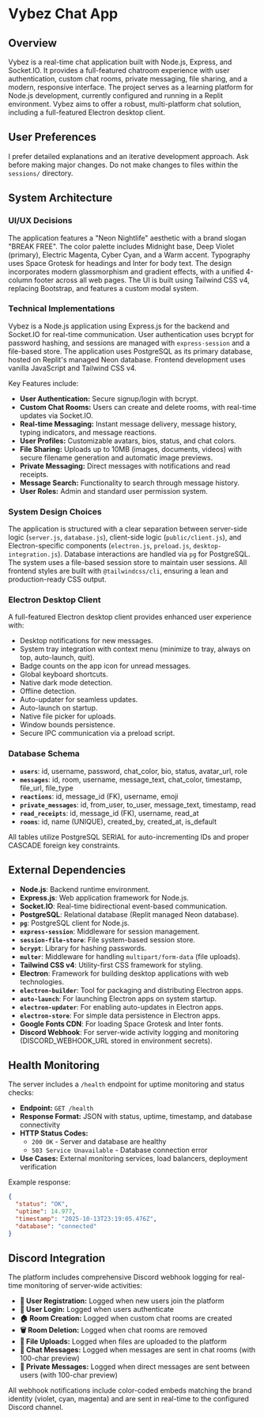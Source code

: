 # Vybez Chat App

## Overview
Vybez is a real-time chat application built with Node.js, Express, and Socket.IO. It provides a full-featured chatroom experience with user authentication, custom chat rooms, private messaging, file sharing, and a modern, responsive interface. The project serves as a learning platform for Node.js development, currently configured and running in a Replit environment. Vybez aims to offer a robust, multi-platform chat solution, including a full-featured Electron desktop client.

## User Preferences
I prefer detailed explanations and an iterative development approach. Ask before making major changes. Do not make changes to files within the `sessions/` directory.

## System Architecture

### UI/UX Decisions
The application features a "Neon Nightlife" aesthetic with a brand slogan "BREAK FREE". The color palette includes Midnight base, Deep Violet (primary), Electric Magenta, Cyber Cyan, and a Warm accent. Typography uses Space Grotesk for headings and Inter for body text. The design incorporates modern glassmorphism and gradient effects, with a unified 4-column footer across all web pages. The UI is built using Tailwind CSS v4, replacing Bootstrap, and features a custom modal system.

### Technical Implementations
Vybez is a Node.js application using Express.js for the backend and Socket.IO for real-time communication. User authentication uses bcrypt for password hashing, and sessions are managed with `express-session` and a file-based store. The application uses PostgreSQL as its primary database, hosted on Replit's managed Neon database. Frontend development uses vanilla JavaScript and Tailwind CSS v4.

Key Features include:
- **User Authentication:** Secure signup/login with bcrypt.
- **Custom Chat Rooms:** Users can create and delete rooms, with real-time updates via Socket.IO.
- **Real-time Messaging:** Instant message delivery, message history, typing indicators, and message reactions.
- **User Profiles:** Customizable avatars, bios, status, and chat colors.
- **File Sharing:** Uploads up to 10MB (images, documents, videos) with secure filename generation and automatic image previews.
- **Private Messaging:** Direct messages with notifications and read receipts.
- **Message Search:** Functionality to search through message history.
- **User Roles:** Admin and standard user permission system.

### System Design Choices
The application is structured with a clear separation between server-side logic (`server.js`, `database.js`), client-side logic (`public/client.js`), and Electron-specific components (`electron.js`, `preload.js`, `desktop-integration.js`). Database interactions are handled via `pg` for PostgreSQL. The system uses a file-based session store to maintain user sessions. All frontend styles are built with `@tailwindcss/cli`, ensuring a lean and production-ready CSS output.

### Electron Desktop Client
A full-featured Electron desktop client provides enhanced user experience with:
- Desktop notifications for new messages.
- System tray integration with context menu (minimize to tray, always on top, auto-launch, quit).
- Badge counts on the app icon for unread messages.
- Global keyboard shortcuts.
- Native dark mode detection.
- Offline detection.
- Auto-updater for seamless updates.
- Auto-launch on startup.
- Native file picker for uploads.
- Window bounds persistence.
- Secure IPC communication via a preload script.

### Database Schema
- **`users`**: id, username, password, chat_color, bio, status, avatar_url, role
- **`messages`**: id, room, username, message_text, chat_color, timestamp, file_url, file_type
- **`reactions`**: id, message_id (FK), username, emoji
- **`private_messages`**: id, from_user, to_user, message_text, timestamp, read
- **`read_receipts`**: id, message_id (FK), username, read_at
- **`rooms`**: id, name (UNIQUE), created_by, created_at, is_default

All tables utilize PostgreSQL SERIAL for auto-incrementing IDs and proper CASCADE foreign key constraints.

## External Dependencies
- **Node.js**: Backend runtime environment.
- **Express.js**: Web application framework for Node.js.
- **Socket.IO**: Real-time bidirectional event-based communication.
- **PostgreSQL**: Relational database (Replit managed Neon database).
- **`pg`**: PostgreSQL client for Node.js.
- **`express-session`**: Middleware for session management.
- **`session-file-store`**: File system-based session store.
- **`bcrypt`**: Library for hashing passwords.
- **`multer`**: Middleware for handling `multipart/form-data` (file uploads).
- **Tailwind CSS v4**: Utility-first CSS framework for styling.
- **Electron**: Framework for building desktop applications with web technologies.
- **`electron-builder`**: Tool for packaging and distributing Electron apps.
- **`auto-launch`**: For launching Electron apps on system startup.
- **`electron-updater`**: For enabling auto-updates in Electron apps.
- **`electron-store`**: For simple data persistence in Electron apps.
- **Google Fonts CDN**: For loading Space Grotesk and Inter fonts.
- **Discord Webhook**: For server-wide activity logging and monitoring (DISCORD_WEBHOOK_URL stored in environment secrets).

## Health Monitoring
The server includes a `/health` endpoint for uptime monitoring and status checks:
- **Endpoint:** `GET /health`
- **Response Format:** JSON with status, uptime, timestamp, and database connectivity
- **HTTP Status Codes:** 
  - `200 OK` - Server and database are healthy
  - `503 Service Unavailable` - Database connection error
- **Use Cases:** External monitoring services, load balancers, deployment verification

Example response:
```json
{
  "status": "OK",
  "uptime": 14.977,
  "timestamp": "2025-10-13T23:19:05.476Z",
  "database": "connected"
}
```

## Discord Integration
The platform includes comprehensive Discord webhook logging for real-time monitoring of server-wide activities:
- **📝 User Registration:** Logged when new users join the platform
- **🔐 User Login:** Logged when users authenticate
- **🏠 Room Creation:** Logged when custom chat rooms are created
- **🗑️ Room Deletion:** Logged when chat rooms are removed
- **📎 File Uploads:** Logged when files are uploaded to the platform
- **💬 Chat Messages:** Logged when messages are sent in chat rooms (with 100-char preview)
- **📧 Private Messages:** Logged when direct messages are sent between users (with 100-char preview)

All webhook notifications include color-coded embeds matching the brand identity (violet, cyan, magenta) and are sent in real-time to the configured Discord channel.
